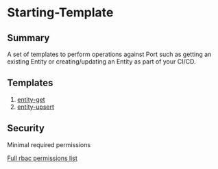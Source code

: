 # Starting-Template

## Summary

A set of templates to perform operations against Port such as getting an existing Entity or creating/updating an Entity as part of your CI/CD.

## Templates

1. [entity-get](https://github.com/codefresh-io/argo-hub/blob/main/workflows/port/versions/1.0.0/docs/entity-get.md)
2. [entity-upsert](https://github.com/codefresh-io/argo-hub/blob/main/workflows/port/versions/1.0.0/docs/entity-upsert.md)

## Security

Minimal required permissions

[Full rbac permissions list](https://github.com/codefresh-io/argo-hub/blob/main/workflows/port/versions/1.0.0/rbac.yaml)
